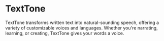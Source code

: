 # TextTone
TextTone transforms written text into natural-sounding speech, offering a variety of customizable voices and languages. Whether you're narrating, learning, or creating, TextTone gives your words a voice.
